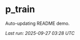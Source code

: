 # p_train

Auto-updating README demo.

<!--START_SECTION:status-->
_Last run: 2025-09-27 03:28 UTC_
<!--END_SECTION:status-->




























































































































































































































































































































































































































































































































































































































































































































































































































































































